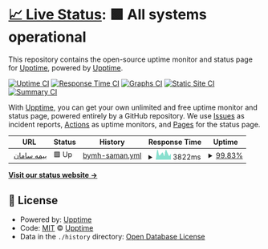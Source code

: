 # [📈 Live Status](https://demo.upptime.js.org): <!--live status--> **🟩 All systems operational**

This repository contains the open-source uptime monitor and status page for [Upptime](https://upptime.js.org), powered by [Upptime](https://github.com/upptime/upptime).

[![Uptime CI](https://github.com/ALIrezanouri/si24uptime/workflows/Uptime%20CI/badge.svg)](https://github.com/ALIrezanouri/si24uptime/actions?query=workflow%3A%22Uptime+CI%22)
[![Response Time CI](https://github.com/ALIrezanouri/si24uptime/workflows/Response%20Time%20CI/badge.svg)](https://github.com/ALIrezanouri/si24uptime/actions?query=workflow%3A%22Response+Time+CI%22)
[![Graphs CI](https://github.com/ALIrezanouri/si24uptime/workflows/Graphs%20CI/badge.svg)](https://github.com/ALIrezanouri/si24uptime/actions?query=workflow%3A%22Graphs+CI%22)
[![Static Site CI](https://github.com/ALIrezanouri/si24uptime/workflows/Static%20Site%20CI/badge.svg)](https://github.com/ALIrezanouri/si24uptime/actions?query=workflow%3A%22Static+Site+CI%22)
[![Summary CI](https://github.com/ALIrezanouri/si24uptime/workflows/Summary%20CI/badge.svg)](https://github.com/ALIrezanouri/si24uptime/actions?query=workflow%3A%22Summary+CI%22)

With [Upptime](https://upptime.js.org), you can get your own unlimited and free uptime monitor and status page, powered entirely by a GitHub repository. We use [Issues](https://github.com/upptime/upptime/issues) as incident reports, [Actions](https://github.com/ALIrezanouri/si24uptime/actions) as uptime monitors, and [Pages](https://demo.upptime.js.org) for the status page.

<!--start: status pages-->
<!-- This summary is generated by Upptime (https://github.com/upptime/upptime) -->
<!-- Do not edit this manually, your changes will be overwritten -->
<!-- prettier-ignore -->
| URL | Status | History | Response Time | Uptime |
| --- | ------ | ------- | ------------- | ------ |
| <img alt="" src="https://icons.duckduckgo.com/ip3/null.ico" height="13"> [بیمه سامان](https:/si24.ir) | 🟩 Up | [bymh-saman.yml](https://github.com/ALIrezanouri/si24uptime/commits/HEAD/history/bymh-saman.yml) | <details><summary><img alt="Response time graph" src="./graphs/bymh-saman/response-time-week.png" height="20"> 3822ms</summary><br><a href="https://si24.ir/history/bymh-saman"><img alt="Response time 4425" src="https://img.shields.io/endpoint?url=https%3A%2F%2Fraw.githubusercontent.com%2FALIrezanouri%2Fsi24uptime%2FHEAD%2Fapi%2Fbymh-saman%2Fresponse-time.json"></a><br><a href="https://si24.ir/history/bymh-saman"><img alt="24-hour response time 3185" src="https://img.shields.io/endpoint?url=https%3A%2F%2Fraw.githubusercontent.com%2FALIrezanouri%2Fsi24uptime%2FHEAD%2Fapi%2Fbymh-saman%2Fresponse-time-day.json"></a><br><a href="https://si24.ir/history/bymh-saman"><img alt="7-day response time 3822" src="https://img.shields.io/endpoint?url=https%3A%2F%2Fraw.githubusercontent.com%2FALIrezanouri%2Fsi24uptime%2FHEAD%2Fapi%2Fbymh-saman%2Fresponse-time-week.json"></a><br><a href="https://si24.ir/history/bymh-saman"><img alt="30-day response time 5506" src="https://img.shields.io/endpoint?url=https%3A%2F%2Fraw.githubusercontent.com%2FALIrezanouri%2Fsi24uptime%2FHEAD%2Fapi%2Fbymh-saman%2Fresponse-time-month.json"></a><br><a href="https://si24.ir/history/bymh-saman"><img alt="1-year response time 4269" src="https://img.shields.io/endpoint?url=https%3A%2F%2Fraw.githubusercontent.com%2FALIrezanouri%2Fsi24uptime%2FHEAD%2Fapi%2Fbymh-saman%2Fresponse-time-year.json"></a></details> | <details><summary><a href="https://si24.ir/history/bymh-saman">99.83%</a></summary><a href="https://si24.ir/history/bymh-saman"><img alt="All-time uptime 85.24%" src="https://img.shields.io/endpoint?url=https%3A%2F%2Fraw.githubusercontent.com%2FALIrezanouri%2Fsi24uptime%2FHEAD%2Fapi%2Fbymh-saman%2Fuptime.json"></a><br><a href="https://si24.ir/history/bymh-saman"><img alt="24-hour uptime 98.81%" src="https://img.shields.io/endpoint?url=https%3A%2F%2Fraw.githubusercontent.com%2FALIrezanouri%2Fsi24uptime%2FHEAD%2Fapi%2Fbymh-saman%2Fuptime-day.json"></a><br><a href="https://si24.ir/history/bymh-saman"><img alt="7-day uptime 99.83%" src="https://img.shields.io/endpoint?url=https%3A%2F%2Fraw.githubusercontent.com%2FALIrezanouri%2Fsi24uptime%2FHEAD%2Fapi%2Fbymh-saman%2Fuptime-week.json"></a><br><a href="https://si24.ir/history/bymh-saman"><img alt="30-day uptime 98.36%" src="https://img.shields.io/endpoint?url=https%3A%2F%2Fraw.githubusercontent.com%2FALIrezanouri%2Fsi24uptime%2FHEAD%2Fapi%2Fbymh-saman%2Fuptime-month.json"></a><br><a href="https://si24.ir/history/bymh-saman"><img alt="1-year uptime 99.58%" src="https://img.shields.io/endpoint?url=https%3A%2F%2Fraw.githubusercontent.com%2FALIrezanouri%2Fsi24uptime%2FHEAD%2Fapi%2Fbymh-saman%2Fuptime-year.json"></a></details>

<!--end: status pages-->

[**Visit our status website →**](https://demo.upptime.js.org)

## 📄 License

- Powered by: [Upptime](https://github.com/upptime/upptime)
- Code: [MIT](./LICENSE) © [Upptime](https://upptime.js.org)
- Data in the `./history` directory: [Open Database License](https://opendatacommons.org/licenses/odbl/1-0/)
